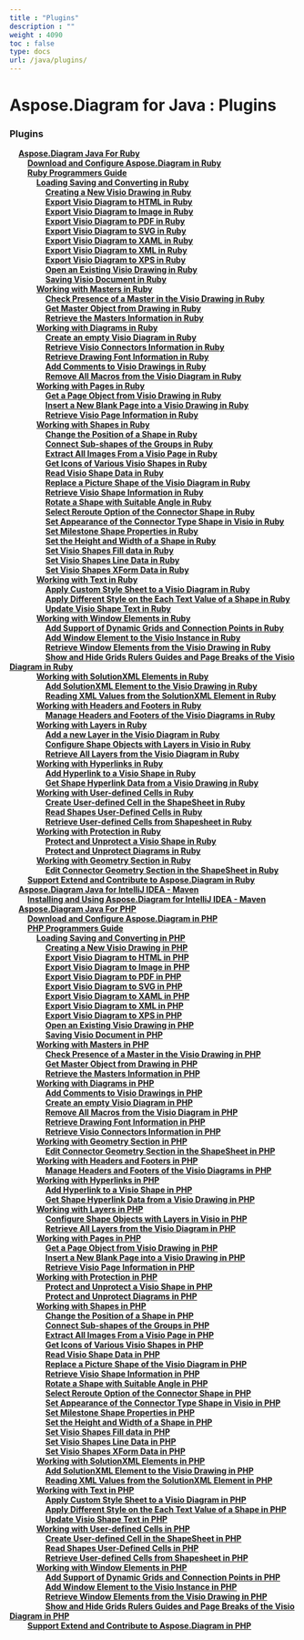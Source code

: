```yaml
---
title : "Plugins" 
description : "" 
weight : 4090 
toc : false
type: docs
url: /java/plugins/
---
```


# Aspose.Diagram for Java : Plugins


### Plugins

&nbsp;&nbsp;&nbsp;&nbsp;[**Aspose.Diagram Java For Ruby**](https://docs2.aspose.com/diagram/java/plugins/ruby/)    
&nbsp;&nbsp;&nbsp;&nbsp;&nbsp;&nbsp;&nbsp;&nbsp;[**Download and Configure Aspose.Diagram in Ruby**](https://docs2.aspose.com/diagram/java/plugins/ruby/download+and+configure+aspose.diagram+in+ruby)    
&nbsp;&nbsp;&nbsp;&nbsp;&nbsp;&nbsp;&nbsp;&nbsp;[**Ruby Programmers Guide**](https://docs2.aspose.com/diagram/java/plugins/ruby/guide/)    
&nbsp;&nbsp;&nbsp;&nbsp;&nbsp;&nbsp;&nbsp;&nbsp;&nbsp;&nbsp;&nbsp;&nbsp;[**Loading Saving and Converting in Ruby**](https://docs2.aspose.com/diagram/java/plugins/ruby/guide/ld-sv-cvtinruby/)    
&nbsp;&nbsp;&nbsp;&nbsp;&nbsp;&nbsp;&nbsp;&nbsp;&nbsp;&nbsp;&nbsp;&nbsp;&nbsp;&nbsp;&nbsp;&nbsp;[**Creating a New Visio Drawing in Ruby**](https://docs2.aspose.com/diagram/java/plugins/ruby/guide/ld-sv-cvtinruby/creating+a+new+visio+drawing+in+ruby)    
&nbsp;&nbsp;&nbsp;&nbsp;&nbsp;&nbsp;&nbsp;&nbsp;&nbsp;&nbsp;&nbsp;&nbsp;&nbsp;&nbsp;&nbsp;&nbsp;[**Export Visio Diagram to HTML in Ruby**](https://docs2.aspose.com/diagram/java/plugins/ruby/guide/ld-sv-cvtinruby/export+visio+diagram+to+html+in+ruby)    
&nbsp;&nbsp;&nbsp;&nbsp;&nbsp;&nbsp;&nbsp;&nbsp;&nbsp;&nbsp;&nbsp;&nbsp;&nbsp;&nbsp;&nbsp;&nbsp;[**Export Visio Diagram to Image in Ruby**](https://docs2.aspose.com/diagram/java/plugins/ruby/guide/ld-sv-cvtinruby/export+visio+diagram+to+image+in+ruby)    
&nbsp;&nbsp;&nbsp;&nbsp;&nbsp;&nbsp;&nbsp;&nbsp;&nbsp;&nbsp;&nbsp;&nbsp;&nbsp;&nbsp;&nbsp;&nbsp;[**Export Visio Diagram to PDF in Ruby**](https://docs2.aspose.com/diagram/java/plugins/ruby/guide/ld-sv-cvtinruby/export+visio+diagram+to+pdf+in+ruby)    
&nbsp;&nbsp;&nbsp;&nbsp;&nbsp;&nbsp;&nbsp;&nbsp;&nbsp;&nbsp;&nbsp;&nbsp;&nbsp;&nbsp;&nbsp;&nbsp;[**Export Visio Diagram to SVG in Ruby**](https://docs2.aspose.com/diagram/java/plugins/ruby/guide/ld-sv-cvtinruby/export+visio+diagram+to+svg+in+ruby)    
&nbsp;&nbsp;&nbsp;&nbsp;&nbsp;&nbsp;&nbsp;&nbsp;&nbsp;&nbsp;&nbsp;&nbsp;&nbsp;&nbsp;&nbsp;&nbsp;[**Export Visio Diagram to XAML in Ruby**](https://docs2.aspose.com/diagram/java/plugins/ruby/guide/ld-sv-cvtinruby/export+visio+diagram+to+xaml+in+ruby)    
&nbsp;&nbsp;&nbsp;&nbsp;&nbsp;&nbsp;&nbsp;&nbsp;&nbsp;&nbsp;&nbsp;&nbsp;&nbsp;&nbsp;&nbsp;&nbsp;[**Export Visio Diagram to XML in Ruby**](https://docs2.aspose.com/diagram/java/plugins/ruby/guide/ld-sv-cvtinruby/export+visio+diagram+to+xml+in+ruby)    
&nbsp;&nbsp;&nbsp;&nbsp;&nbsp;&nbsp;&nbsp;&nbsp;&nbsp;&nbsp;&nbsp;&nbsp;&nbsp;&nbsp;&nbsp;&nbsp;[**Export Visio Diagram to XPS in Ruby**](https://docs2.aspose.com/diagram/java/plugins/ruby/guide/ld-sv-cvtinruby/export+visio+diagram+to+xps+in+ruby)    
&nbsp;&nbsp;&nbsp;&nbsp;&nbsp;&nbsp;&nbsp;&nbsp;&nbsp;&nbsp;&nbsp;&nbsp;&nbsp;&nbsp;&nbsp;&nbsp;[**Open an Existing Visio Drawing in Ruby**](https://docs2.aspose.com/diagram/java/plugins/ruby/guide/ld-sv-cvtinruby/open+an+existing+visio+drawing+in+ruby)    
&nbsp;&nbsp;&nbsp;&nbsp;&nbsp;&nbsp;&nbsp;&nbsp;&nbsp;&nbsp;&nbsp;&nbsp;&nbsp;&nbsp;&nbsp;&nbsp;[**Saving Visio Document in Ruby**](https://docs2.aspose.com/diagram/java/plugins/ruby/guide/ld-sv-cvtinruby/saving+visio+document+in+ruby)    
&nbsp;&nbsp;&nbsp;&nbsp;&nbsp;&nbsp;&nbsp;&nbsp;&nbsp;&nbsp;&nbsp;&nbsp;[**Working with Masters in Ruby**](https://docs2.aspose.com/diagram/java/plugins/ruby/guide/masters/)    
&nbsp;&nbsp;&nbsp;&nbsp;&nbsp;&nbsp;&nbsp;&nbsp;&nbsp;&nbsp;&nbsp;&nbsp;&nbsp;&nbsp;&nbsp;&nbsp;[**Check Presence of a Master in the Visio Drawing in Ruby**](https://docs2.aspose.com/diagram/java/plugins/ruby/guide/masters/check+presence+of+a+master+in+the+visio+drawing+in+ruby)    
&nbsp;&nbsp;&nbsp;&nbsp;&nbsp;&nbsp;&nbsp;&nbsp;&nbsp;&nbsp;&nbsp;&nbsp;&nbsp;&nbsp;&nbsp;&nbsp;[**Get Master Object from Drawing in Ruby**](https://docs2.aspose.com/diagram/java/plugins/ruby/guide/masters/get+master+object+from+drawing+in+ruby)    
&nbsp;&nbsp;&nbsp;&nbsp;&nbsp;&nbsp;&nbsp;&nbsp;&nbsp;&nbsp;&nbsp;&nbsp;&nbsp;&nbsp;&nbsp;&nbsp;[**Retrieve the Masters Information in Ruby**](https://docs2.aspose.com/diagram/java/plugins/ruby/guide/masters/retrieve+the+masters+information+in+ruby)    
&nbsp;&nbsp;&nbsp;&nbsp;&nbsp;&nbsp;&nbsp;&nbsp;&nbsp;&nbsp;&nbsp;&nbsp;[**Working with Diagrams in Ruby**](https://docs2.aspose.com/diagram/java/plugins/ruby/guide/diagrams/)    
&nbsp;&nbsp;&nbsp;&nbsp;&nbsp;&nbsp;&nbsp;&nbsp;&nbsp;&nbsp;&nbsp;&nbsp;&nbsp;&nbsp;&nbsp;&nbsp;[**Create an empty Visio Diagram in Ruby**](https://docs2.aspose.com/diagram/java/plugins/ruby/guide/diagrams/create+an+empty+visio+diagram+in+ruby)    
&nbsp;&nbsp;&nbsp;&nbsp;&nbsp;&nbsp;&nbsp;&nbsp;&nbsp;&nbsp;&nbsp;&nbsp;&nbsp;&nbsp;&nbsp;&nbsp;[**Retrieve Visio Connectors Information in Ruby**](https://docs2.aspose.com/diagram/java/plugins/ruby/guide/diagrams/retrieve+visio+connectors+information+in+ruby)    
&nbsp;&nbsp;&nbsp;&nbsp;&nbsp;&nbsp;&nbsp;&nbsp;&nbsp;&nbsp;&nbsp;&nbsp;&nbsp;&nbsp;&nbsp;&nbsp;[**Retrieve Drawing Font Information in Ruby**](https://docs2.aspose.com/diagram/java/plugins/ruby/guide/diagrams/retrieve+drawing+font+information+in+ruby)    
&nbsp;&nbsp;&nbsp;&nbsp;&nbsp;&nbsp;&nbsp;&nbsp;&nbsp;&nbsp;&nbsp;&nbsp;&nbsp;&nbsp;&nbsp;&nbsp;[**Add Comments to Visio Drawings in Ruby**](https://docs2.aspose.com/diagram/java/plugins/ruby/guide/diagrams/add+comments+to+visio+drawings+in+ruby)    
&nbsp;&nbsp;&nbsp;&nbsp;&nbsp;&nbsp;&nbsp;&nbsp;&nbsp;&nbsp;&nbsp;&nbsp;&nbsp;&nbsp;&nbsp;&nbsp;[**Remove All Macros from the Visio Diagram in Ruby**](https://docs2.aspose.com/diagram/java/plugins/ruby/guide/diagrams/remove+all+macros+from+the+visio+diagram+in+ruby)    
&nbsp;&nbsp;&nbsp;&nbsp;&nbsp;&nbsp;&nbsp;&nbsp;&nbsp;&nbsp;&nbsp;&nbsp;[**Working with Pages in Ruby**](https://docs2.aspose.com/diagram/java/plugins/ruby/guide/pages/)    
&nbsp;&nbsp;&nbsp;&nbsp;&nbsp;&nbsp;&nbsp;&nbsp;&nbsp;&nbsp;&nbsp;&nbsp;&nbsp;&nbsp;&nbsp;&nbsp;[**Get a Page Object from Visio Drawing in Ruby**](https://docs2.aspose.com/diagram/java/plugins/ruby/guide/pages/get+a+page+object+from+visio+drawing+in+ruby)    
&nbsp;&nbsp;&nbsp;&nbsp;&nbsp;&nbsp;&nbsp;&nbsp;&nbsp;&nbsp;&nbsp;&nbsp;&nbsp;&nbsp;&nbsp;&nbsp;[**Insert a New Blank Page into a Visio Drawing in Ruby**](https://docs2.aspose.com/diagram/java/plugins/ruby/guide/pages/insert+a+new+blank+page+into+a+visio+drawing+in+ruby)    
&nbsp;&nbsp;&nbsp;&nbsp;&nbsp;&nbsp;&nbsp;&nbsp;&nbsp;&nbsp;&nbsp;&nbsp;&nbsp;&nbsp;&nbsp;&nbsp;[**Retrieve Visio Page Information in Ruby**](https://docs2.aspose.com/diagram/java/plugins/ruby/guide/pages/retrieve+visio+page+information+in+ruby)    
&nbsp;&nbsp;&nbsp;&nbsp;&nbsp;&nbsp;&nbsp;&nbsp;&nbsp;&nbsp;&nbsp;&nbsp;[**Working with Shapes in Ruby**](https://docs2.aspose.com/diagram/java/plugins/ruby/guide/shapes/)    
&nbsp;&nbsp;&nbsp;&nbsp;&nbsp;&nbsp;&nbsp;&nbsp;&nbsp;&nbsp;&nbsp;&nbsp;&nbsp;&nbsp;&nbsp;&nbsp;[**Change the Position of a Shape in Ruby**](https://docs2.aspose.com/diagram/java/plugins/ruby/guide/shapes/change+the+position+of+a+shape+in+ruby)    
&nbsp;&nbsp;&nbsp;&nbsp;&nbsp;&nbsp;&nbsp;&nbsp;&nbsp;&nbsp;&nbsp;&nbsp;&nbsp;&nbsp;&nbsp;&nbsp;[**Connect Sub-shapes of the Groups in Ruby**](https://docs2.aspose.com/diagram/java/plugins/ruby/guide/shapes/connect+sub-shapes+of+the+groups+in+ruby)    
&nbsp;&nbsp;&nbsp;&nbsp;&nbsp;&nbsp;&nbsp;&nbsp;&nbsp;&nbsp;&nbsp;&nbsp;&nbsp;&nbsp;&nbsp;&nbsp;[**Extract All Images From a Visio Page in Ruby**](https://docs2.aspose.com/diagram/java/plugins/ruby/guide/shapes/extract+all+images+from+a+visio+page+in+ruby)    
&nbsp;&nbsp;&nbsp;&nbsp;&nbsp;&nbsp;&nbsp;&nbsp;&nbsp;&nbsp;&nbsp;&nbsp;&nbsp;&nbsp;&nbsp;&nbsp;[**Get Icons of Various Visio Shapes in Ruby**](https://docs2.aspose.com/diagram/java/plugins/ruby/guide/shapes/get+icons+of+various+visio+shapes+in+ruby)    
&nbsp;&nbsp;&nbsp;&nbsp;&nbsp;&nbsp;&nbsp;&nbsp;&nbsp;&nbsp;&nbsp;&nbsp;&nbsp;&nbsp;&nbsp;&nbsp;[**Read Visio Shape Data in Ruby**](https://docs2.aspose.com/diagram/java/plugins/ruby/guide/shapes/read+visio+shape+data+in+ruby)    
&nbsp;&nbsp;&nbsp;&nbsp;&nbsp;&nbsp;&nbsp;&nbsp;&nbsp;&nbsp;&nbsp;&nbsp;&nbsp;&nbsp;&nbsp;&nbsp;[**Replace a Picture Shape of the Visio Diagram in Ruby**](https://docs2.aspose.com/diagram/java/plugins/ruby/guide/shapes/replace+a+picture+shape+of+the+visio+diagram+in+ruby)    
&nbsp;&nbsp;&nbsp;&nbsp;&nbsp;&nbsp;&nbsp;&nbsp;&nbsp;&nbsp;&nbsp;&nbsp;&nbsp;&nbsp;&nbsp;&nbsp;[**Retrieve Visio Shape Information in Ruby**](https://docs2.aspose.com/diagram/java/plugins/ruby/guide/shapes/retrieve+visio+shape+information+in+ruby)    
&nbsp;&nbsp;&nbsp;&nbsp;&nbsp;&nbsp;&nbsp;&nbsp;&nbsp;&nbsp;&nbsp;&nbsp;&nbsp;&nbsp;&nbsp;&nbsp;[**Rotate a Shape with Suitable Angle in Ruby**](https://docs2.aspose.com/diagram/java/plugins/ruby/guide/shapes/rotate+a+shape+with+suitable+angle+in+ruby)    
&nbsp;&nbsp;&nbsp;&nbsp;&nbsp;&nbsp;&nbsp;&nbsp;&nbsp;&nbsp;&nbsp;&nbsp;&nbsp;&nbsp;&nbsp;&nbsp;[**Select Reroute Option of the Connector Shape in Ruby**](https://docs2.aspose.com/diagram/java/plugins/ruby/guide/shapes/select+reroute+option+of+the+connector+shape+in+ruby)    
&nbsp;&nbsp;&nbsp;&nbsp;&nbsp;&nbsp;&nbsp;&nbsp;&nbsp;&nbsp;&nbsp;&nbsp;&nbsp;&nbsp;&nbsp;&nbsp;[**Set Appearance of the Connector Type Shape in Visio in Ruby**](https://docs2.aspose.com/diagram/java/plugins/ruby/guide/shapes/set+appearance+of+the+connector+type+shape+in+visio+in+ruby)    
&nbsp;&nbsp;&nbsp;&nbsp;&nbsp;&nbsp;&nbsp;&nbsp;&nbsp;&nbsp;&nbsp;&nbsp;&nbsp;&nbsp;&nbsp;&nbsp;[**Set Milestone Shape Properties in Ruby**](https://docs2.aspose.com/diagram/java/plugins/ruby/guide/shapes/set+milestone+shape+properties+in+ruby)    
&nbsp;&nbsp;&nbsp;&nbsp;&nbsp;&nbsp;&nbsp;&nbsp;&nbsp;&nbsp;&nbsp;&nbsp;&nbsp;&nbsp;&nbsp;&nbsp;[**Set the Height and Width of a Shape in Ruby**](https://docs2.aspose.com/diagram/java/plugins/ruby/guide/shapes/set+the+height+and+width+of+a+shape+in+ruby)    
&nbsp;&nbsp;&nbsp;&nbsp;&nbsp;&nbsp;&nbsp;&nbsp;&nbsp;&nbsp;&nbsp;&nbsp;&nbsp;&nbsp;&nbsp;&nbsp;[**Set Visio Shapes Fill data in Ruby**](https://docs2.aspose.com/diagram/java/plugins/ruby/guide/shapes/set+visio+shapes+fill+data+in+ruby)    
&nbsp;&nbsp;&nbsp;&nbsp;&nbsp;&nbsp;&nbsp;&nbsp;&nbsp;&nbsp;&nbsp;&nbsp;&nbsp;&nbsp;&nbsp;&nbsp;[**Set Visio Shapes Line Data in Ruby**](https://docs2.aspose.com/diagram/java/plugins/ruby/guide/shapes/set+visio+shapes+line+data+in+ruby)    
&nbsp;&nbsp;&nbsp;&nbsp;&nbsp;&nbsp;&nbsp;&nbsp;&nbsp;&nbsp;&nbsp;&nbsp;&nbsp;&nbsp;&nbsp;&nbsp;[**Set Visio Shapes XForm Data in Ruby**](https://docs2.aspose.com/diagram/java/plugins/ruby/guide/shapes/set+visio+shapes+xform+data+in+ruby)    
&nbsp;&nbsp;&nbsp;&nbsp;&nbsp;&nbsp;&nbsp;&nbsp;&nbsp;&nbsp;&nbsp;&nbsp;[**Working with Text in Ruby**](https://docs2.aspose.com/diagram/java/plugins/ruby/guide/text/)    
&nbsp;&nbsp;&nbsp;&nbsp;&nbsp;&nbsp;&nbsp;&nbsp;&nbsp;&nbsp;&nbsp;&nbsp;&nbsp;&nbsp;&nbsp;&nbsp;[**Apply Custom Style Sheet to a Visio Diagram in Ruby**](https://docs2.aspose.com/diagram/java/plugins/ruby/guide/text/apply+custom+style+sheet+to+a+visio+diagram+in+ruby)    
&nbsp;&nbsp;&nbsp;&nbsp;&nbsp;&nbsp;&nbsp;&nbsp;&nbsp;&nbsp;&nbsp;&nbsp;&nbsp;&nbsp;&nbsp;&nbsp;[**Apply Different Style on the Each Text Value of a Shape in Ruby**](https://docs2.aspose.com/diagram/java/plugins/ruby/guide/text/apply+different+style+on+the+each+text+value+of+a+shape+in+ruby)    
&nbsp;&nbsp;&nbsp;&nbsp;&nbsp;&nbsp;&nbsp;&nbsp;&nbsp;&nbsp;&nbsp;&nbsp;&nbsp;&nbsp;&nbsp;&nbsp;[**Update Visio Shape Text in Ruby**](https://docs2.aspose.com/diagram/java/plugins/ruby/guide/text/update+visio+shape+text+in+ruby)    
&nbsp;&nbsp;&nbsp;&nbsp;&nbsp;&nbsp;&nbsp;&nbsp;&nbsp;&nbsp;&nbsp;&nbsp;[**Working with Window Elements in Ruby**](https://docs2.aspose.com/diagram/java/plugins/ruby/guide/windowelements/)    
&nbsp;&nbsp;&nbsp;&nbsp;&nbsp;&nbsp;&nbsp;&nbsp;&nbsp;&nbsp;&nbsp;&nbsp;&nbsp;&nbsp;&nbsp;&nbsp;[**Add Support of Dynamic Grids and Connection Points in Ruby**](https://docs2.aspose.com/diagram/java/plugins/ruby/guide/windowelements/add+support+of+dynamic+grids+and+connection+points+in+ruby)    
&nbsp;&nbsp;&nbsp;&nbsp;&nbsp;&nbsp;&nbsp;&nbsp;&nbsp;&nbsp;&nbsp;&nbsp;&nbsp;&nbsp;&nbsp;&nbsp;[**Add Window Element to the Visio Instance in Ruby**](https://docs2.aspose.com/diagram/java/plugins/ruby/guide/windowelements/add+window+element+to+the+visio+instance+in+ruby)    
&nbsp;&nbsp;&nbsp;&nbsp;&nbsp;&nbsp;&nbsp;&nbsp;&nbsp;&nbsp;&nbsp;&nbsp;&nbsp;&nbsp;&nbsp;&nbsp;[**Retrieve Window Elements from the Visio Drawing in Ruby**](https://docs2.aspose.com/diagram/java/plugins/ruby/guide/windowelements/retrieve+window+elements+from+the+visio+drawing+in+ruby)    
&nbsp;&nbsp;&nbsp;&nbsp;&nbsp;&nbsp;&nbsp;&nbsp;&nbsp;&nbsp;&nbsp;&nbsp;&nbsp;&nbsp;&nbsp;&nbsp;[**Show and Hide Grids Rulers Guides and Page Breaks of the Visio Diagram in Ruby**](https://docs2.aspose.com/diagram/java/plugins/ruby/guide/windowelements/show+and+hide+grids+rulers+guides+and+page+breaks+of+the+visio+diagram+in+ruby)    
&nbsp;&nbsp;&nbsp;&nbsp;&nbsp;&nbsp;&nbsp;&nbsp;&nbsp;&nbsp;&nbsp;&nbsp;[**Working with SolutionXML Elements in Ruby**](https://docs2.aspose.com/diagram/java/plugins/ruby/guide/solutionxmlelements/)    
&nbsp;&nbsp;&nbsp;&nbsp;&nbsp;&nbsp;&nbsp;&nbsp;&nbsp;&nbsp;&nbsp;&nbsp;&nbsp;&nbsp;&nbsp;&nbsp;[**Add SolutionXML Element to the Visio Drawing in Ruby**](https://docs2.aspose.com/diagram/java/plugins/ruby/guide/solutionxmlelements/add+solutionxml+element+to+the+visio+drawing+in+ruby)    
&nbsp;&nbsp;&nbsp;&nbsp;&nbsp;&nbsp;&nbsp;&nbsp;&nbsp;&nbsp;&nbsp;&nbsp;&nbsp;&nbsp;&nbsp;&nbsp;[**Reading XML Values from the SolutionXML Element in Ruby**](https://docs2.aspose.com/diagram/java/plugins/ruby/guide/solutionxmlelements/reading+xml+values+from+the+solutionxml+element+in+ruby)    
&nbsp;&nbsp;&nbsp;&nbsp;&nbsp;&nbsp;&nbsp;&nbsp;&nbsp;&nbsp;&nbsp;&nbsp;[**Working with Headers and Footers in Ruby**](https://docs2.aspose.com/diagram/java/plugins/ruby/guide/headersandfooters/)    
&nbsp;&nbsp;&nbsp;&nbsp;&nbsp;&nbsp;&nbsp;&nbsp;&nbsp;&nbsp;&nbsp;&nbsp;&nbsp;&nbsp;&nbsp;&nbsp;[**Manage Headers and Footers of the Visio Diagrams in Ruby**](https://docs2.aspose.com/diagram/java/plugins/ruby/guide/headersandfooters/manage+headers+and+footers+of+the+visio+diagrams+in+ruby)    
&nbsp;&nbsp;&nbsp;&nbsp;&nbsp;&nbsp;&nbsp;&nbsp;&nbsp;&nbsp;&nbsp;&nbsp;[**Working with Layers in Ruby**](https://docs2.aspose.com/diagram/java/plugins/ruby/guide/layers/)    
&nbsp;&nbsp;&nbsp;&nbsp;&nbsp;&nbsp;&nbsp;&nbsp;&nbsp;&nbsp;&nbsp;&nbsp;&nbsp;&nbsp;&nbsp;&nbsp;[**Add a new Layer in the Visio Diagram in Ruby**](https://docs2.aspose.com/diagram/java/plugins/ruby/guide/layers/add+a+new+layer+in+the+visio+diagram+in+ruby)    
&nbsp;&nbsp;&nbsp;&nbsp;&nbsp;&nbsp;&nbsp;&nbsp;&nbsp;&nbsp;&nbsp;&nbsp;&nbsp;&nbsp;&nbsp;&nbsp;[**Configure Shape Objects with Layers in Visio in Ruby**](https://docs2.aspose.com/diagram/java/plugins/ruby/guide/layers/configure+shape+objects+with+layers+in+visio+in+ruby)    
&nbsp;&nbsp;&nbsp;&nbsp;&nbsp;&nbsp;&nbsp;&nbsp;&nbsp;&nbsp;&nbsp;&nbsp;&nbsp;&nbsp;&nbsp;&nbsp;[**Retrieve All Layers from the Visio Diagram in Ruby**](https://docs2.aspose.com/diagram/java/plugins/ruby/guide/layers/retrieve+all+layers+from+the+visio+diagram+in+ruby)    
&nbsp;&nbsp;&nbsp;&nbsp;&nbsp;&nbsp;&nbsp;&nbsp;&nbsp;&nbsp;&nbsp;&nbsp;[**Working with Hyperlinks in Ruby**](https://docs2.aspose.com/diagram/java/plugins/ruby/guide/hyperlinks/)    
&nbsp;&nbsp;&nbsp;&nbsp;&nbsp;&nbsp;&nbsp;&nbsp;&nbsp;&nbsp;&nbsp;&nbsp;&nbsp;&nbsp;&nbsp;&nbsp;[**Add Hyperlink to a Visio Shape in Ruby**](https://docs2.aspose.com/diagram/java/plugins/ruby/guide/hyperlinks/add+hyperlink+to+a+visio+shape+in+ruby)    
&nbsp;&nbsp;&nbsp;&nbsp;&nbsp;&nbsp;&nbsp;&nbsp;&nbsp;&nbsp;&nbsp;&nbsp;&nbsp;&nbsp;&nbsp;&nbsp;[**Get Shape Hyperlink Data from a Visio Drawing in Ruby**](https://docs2.aspose.com/diagram/java/plugins/ruby/guide/hyperlinks/get+shape+hyperlink+data+from+a+visio+drawing+in+ruby)    
&nbsp;&nbsp;&nbsp;&nbsp;&nbsp;&nbsp;&nbsp;&nbsp;&nbsp;&nbsp;&nbsp;&nbsp;[**Working with User-defined Cells in Ruby**](https://docs2.aspose.com/diagram/java/plugins/ruby/guide/user-definedcells/)    
&nbsp;&nbsp;&nbsp;&nbsp;&nbsp;&nbsp;&nbsp;&nbsp;&nbsp;&nbsp;&nbsp;&nbsp;&nbsp;&nbsp;&nbsp;&nbsp;[**Create User-defined Cell in the ShapeSheet in Ruby**](https://docs2.aspose.com/diagram/java/plugins/ruby/guide/user-definedcells/create+user-defined+cell+in+the+shapesheet+in+ruby)    
&nbsp;&nbsp;&nbsp;&nbsp;&nbsp;&nbsp;&nbsp;&nbsp;&nbsp;&nbsp;&nbsp;&nbsp;&nbsp;&nbsp;&nbsp;&nbsp;[**Read Shapes User-Defined Cells in Ruby**](https://docs2.aspose.com/diagram/java/plugins/ruby/guide/user-definedcells/read+shapes+user-defined+cells+in+ruby)    
&nbsp;&nbsp;&nbsp;&nbsp;&nbsp;&nbsp;&nbsp;&nbsp;&nbsp;&nbsp;&nbsp;&nbsp;&nbsp;&nbsp;&nbsp;&nbsp;[**Retrieve User-defined Cells from Shapesheet in Ruby**](https://docs2.aspose.com/diagram/java/plugins/ruby/guide/user-definedcells/retrieve+user-defined+cells+from+shapesheet+in+ruby)    
&nbsp;&nbsp;&nbsp;&nbsp;&nbsp;&nbsp;&nbsp;&nbsp;&nbsp;&nbsp;&nbsp;&nbsp;[**Working with Protection in Ruby**](https://docs2.aspose.com/diagram/java/plugins/ruby/guide/protection/)    
&nbsp;&nbsp;&nbsp;&nbsp;&nbsp;&nbsp;&nbsp;&nbsp;&nbsp;&nbsp;&nbsp;&nbsp;&nbsp;&nbsp;&nbsp;&nbsp;[**Protect and Unprotect a Visio Shape in Ruby**](https://docs2.aspose.com/diagram/java/plugins/ruby/guide/protection/protect+and+unprotect+a+visio+shape+in+ruby)    
&nbsp;&nbsp;&nbsp;&nbsp;&nbsp;&nbsp;&nbsp;&nbsp;&nbsp;&nbsp;&nbsp;&nbsp;&nbsp;&nbsp;&nbsp;&nbsp;[**Protect and Unprotect Diagrams in Ruby**](https://docs2.aspose.com/diagram/java/plugins/ruby/guide/protection/protect+and+unprotect+diagrams+in+ruby)    
&nbsp;&nbsp;&nbsp;&nbsp;&nbsp;&nbsp;&nbsp;&nbsp;&nbsp;&nbsp;&nbsp;&nbsp;[**Working with Geometry Section in Ruby**](https://docs2.aspose.com/diagram/java/plugins/ruby/guide/geometrysection/)    
&nbsp;&nbsp;&nbsp;&nbsp;&nbsp;&nbsp;&nbsp;&nbsp;&nbsp;&nbsp;&nbsp;&nbsp;&nbsp;&nbsp;&nbsp;&nbsp;[**Edit Connector Geometry Section in the ShapeSheet in Ruby**](https://docs2.aspose.com/diagram/java/plugins/ruby/guide/geometrysection/edit+connector+geometry+section+in+the+shapesheet+in+ruby)    
&nbsp;&nbsp;&nbsp;&nbsp;&nbsp;&nbsp;&nbsp;&nbsp;[**Support Extend and Contribute to Aspose.Diagram in Ruby**](https://docs2.aspose.com/diagram/java/plugins/ruby/support+extend+and+contribute+to+aspose.diagram+in+ruby)    
&nbsp;&nbsp;&nbsp;&nbsp;[**Aspose.Diagram Java for IntelliJ IDEA - Maven**](https://docs2.aspose.com/diagram/java/plugins/intellijidea-maven/)    
&nbsp;&nbsp;&nbsp;&nbsp;&nbsp;&nbsp;&nbsp;&nbsp;[**Installing and Using Aspose.Diagram for IntelliJ IDEA - Maven**](https://docs2.aspose.com/diagram/java/plugins/intellijidea-maven/installing+and+using+aspose.diagram+for+intellij+idea+-+maven)    
&nbsp;&nbsp;&nbsp;&nbsp;[**Aspose.Diagram Java For PHP**](https://docs2.aspose.com/diagram/java/plugins/php/)    
&nbsp;&nbsp;&nbsp;&nbsp;&nbsp;&nbsp;&nbsp;&nbsp;[**Download and Configure Aspose.Diagram in PHP**](https://docs2.aspose.com/diagram/java/plugins/php/download+and+configure+aspose.diagram+in+php)    
&nbsp;&nbsp;&nbsp;&nbsp;&nbsp;&nbsp;&nbsp;&nbsp;[**PHP Programmers Guide**](https://docs2.aspose.com/diagram/java/plugins/php/guide/)    
&nbsp;&nbsp;&nbsp;&nbsp;&nbsp;&nbsp;&nbsp;&nbsp;&nbsp;&nbsp;&nbsp;&nbsp;[**Loading Saving and Converting in PHP**](https://docs2.aspose.com/diagram/java/plugins/php/guide/ld-sv-cvtinphp/)    
&nbsp;&nbsp;&nbsp;&nbsp;&nbsp;&nbsp;&nbsp;&nbsp;&nbsp;&nbsp;&nbsp;&nbsp;&nbsp;&nbsp;&nbsp;&nbsp;[**Creating a New Visio Drawing in PHP**](https://docs2.aspose.com/diagram/java/plugins/php/guide/ld-sv-cvtinphp/creating+a+new+visio+drawing+in+php)    
&nbsp;&nbsp;&nbsp;&nbsp;&nbsp;&nbsp;&nbsp;&nbsp;&nbsp;&nbsp;&nbsp;&nbsp;&nbsp;&nbsp;&nbsp;&nbsp;[**Export Visio Diagram to HTML in PHP**](https://docs2.aspose.com/diagram/java/plugins/php/guide/ld-sv-cvtinphp/export+visio+diagram+to+html+in+php)    
&nbsp;&nbsp;&nbsp;&nbsp;&nbsp;&nbsp;&nbsp;&nbsp;&nbsp;&nbsp;&nbsp;&nbsp;&nbsp;&nbsp;&nbsp;&nbsp;[**Export Visio Diagram to Image in PHP**](https://docs2.aspose.com/diagram/java/plugins/php/guide/ld-sv-cvtinphp/export+visio+diagram+to+image+in+php)    
&nbsp;&nbsp;&nbsp;&nbsp;&nbsp;&nbsp;&nbsp;&nbsp;&nbsp;&nbsp;&nbsp;&nbsp;&nbsp;&nbsp;&nbsp;&nbsp;[**Export Visio Diagram to PDF in PHP**](https://docs2.aspose.com/diagram/java/plugins/php/guide/ld-sv-cvtinphp/export+visio+diagram+to+pdf+in+php)    
&nbsp;&nbsp;&nbsp;&nbsp;&nbsp;&nbsp;&nbsp;&nbsp;&nbsp;&nbsp;&nbsp;&nbsp;&nbsp;&nbsp;&nbsp;&nbsp;[**Export Visio Diagram to SVG in PHP**](https://docs2.aspose.com/diagram/java/plugins/php/guide/ld-sv-cvtinphp/export+visio+diagram+to+svg+in+php)    
&nbsp;&nbsp;&nbsp;&nbsp;&nbsp;&nbsp;&nbsp;&nbsp;&nbsp;&nbsp;&nbsp;&nbsp;&nbsp;&nbsp;&nbsp;&nbsp;[**Export Visio Diagram to XAML in PHP**](https://docs2.aspose.com/diagram/java/plugins/php/guide/ld-sv-cvtinphp/export+visio+diagram+to+xaml+in+php)    
&nbsp;&nbsp;&nbsp;&nbsp;&nbsp;&nbsp;&nbsp;&nbsp;&nbsp;&nbsp;&nbsp;&nbsp;&nbsp;&nbsp;&nbsp;&nbsp;[**Export Visio Diagram to XML in PHP**](https://docs2.aspose.com/diagram/java/plugins/php/guide/ld-sv-cvtinphp/export+visio+diagram+to+xml+in+php)    
&nbsp;&nbsp;&nbsp;&nbsp;&nbsp;&nbsp;&nbsp;&nbsp;&nbsp;&nbsp;&nbsp;&nbsp;&nbsp;&nbsp;&nbsp;&nbsp;[**Export Visio Diagram to XPS in PHP**](https://docs2.aspose.com/diagram/java/plugins/php/guide/ld-sv-cvtinphp/export+visio+diagram+to+xps+in+php)    
&nbsp;&nbsp;&nbsp;&nbsp;&nbsp;&nbsp;&nbsp;&nbsp;&nbsp;&nbsp;&nbsp;&nbsp;&nbsp;&nbsp;&nbsp;&nbsp;[**Open an Existing Visio Drawing in PHP**](https://docs2.aspose.com/diagram/java/plugins/php/guide/ld-sv-cvtinphp/open+an+existing+visio+drawing+in+php)    
&nbsp;&nbsp;&nbsp;&nbsp;&nbsp;&nbsp;&nbsp;&nbsp;&nbsp;&nbsp;&nbsp;&nbsp;&nbsp;&nbsp;&nbsp;&nbsp;[**Saving Visio Document in PHP**](https://docs2.aspose.com/diagram/java/plugins/php/guide/ld-sv-cvtinphp/saving+visio+document+in+php)    
&nbsp;&nbsp;&nbsp;&nbsp;&nbsp;&nbsp;&nbsp;&nbsp;&nbsp;&nbsp;&nbsp;&nbsp;[**Working with Masters in PHP**](https://docs2.aspose.com/diagram/java/plugins/php/guide/masters/)    
&nbsp;&nbsp;&nbsp;&nbsp;&nbsp;&nbsp;&nbsp;&nbsp;&nbsp;&nbsp;&nbsp;&nbsp;&nbsp;&nbsp;&nbsp;&nbsp;[**Check Presence of a Master in the Visio Drawing in PHP**](https://docs2.aspose.com/diagram/java/plugins/php/guide/masters/check+presence+of+a+master+in+the+visio+drawing+in+php)    
&nbsp;&nbsp;&nbsp;&nbsp;&nbsp;&nbsp;&nbsp;&nbsp;&nbsp;&nbsp;&nbsp;&nbsp;&nbsp;&nbsp;&nbsp;&nbsp;[**Get Master Object from Drawing in PHP**](https://docs2.aspose.com/diagram/java/plugins/php/guide/masters/get+master+object+from+drawing+in+php)    
&nbsp;&nbsp;&nbsp;&nbsp;&nbsp;&nbsp;&nbsp;&nbsp;&nbsp;&nbsp;&nbsp;&nbsp;&nbsp;&nbsp;&nbsp;&nbsp;[**Retrieve the Masters Information in PHP**](https://docs2.aspose.com/diagram/java/plugins/php/guide/masters/retrieve+the+masters+information+in+php)    
&nbsp;&nbsp;&nbsp;&nbsp;&nbsp;&nbsp;&nbsp;&nbsp;&nbsp;&nbsp;&nbsp;&nbsp;[**Working with Diagrams in PHP**](https://docs2.aspose.com/diagram/java/plugins/php/guide/diagrams/)    
&nbsp;&nbsp;&nbsp;&nbsp;&nbsp;&nbsp;&nbsp;&nbsp;&nbsp;&nbsp;&nbsp;&nbsp;&nbsp;&nbsp;&nbsp;&nbsp;[**Add Comments to Visio Drawings in PHP**](https://docs2.aspose.com/diagram/java/plugins/php/guide/diagrams/add+comments+to+visio+drawings+in+php)    
&nbsp;&nbsp;&nbsp;&nbsp;&nbsp;&nbsp;&nbsp;&nbsp;&nbsp;&nbsp;&nbsp;&nbsp;&nbsp;&nbsp;&nbsp;&nbsp;[**Create an empty Visio Diagram in PHP**](https://docs2.aspose.com/diagram/java/plugins/php/guide/diagrams/create+an+empty+visio+diagram+in+php)    
&nbsp;&nbsp;&nbsp;&nbsp;&nbsp;&nbsp;&nbsp;&nbsp;&nbsp;&nbsp;&nbsp;&nbsp;&nbsp;&nbsp;&nbsp;&nbsp;[**Remove All Macros from the Visio Diagram in PHP**](https://docs2.aspose.com/diagram/java/plugins/php/guide/diagrams/remove+all+macros+from+the+visio+diagram+in+php)    
&nbsp;&nbsp;&nbsp;&nbsp;&nbsp;&nbsp;&nbsp;&nbsp;&nbsp;&nbsp;&nbsp;&nbsp;&nbsp;&nbsp;&nbsp;&nbsp;[**Retrieve Drawing Font Information in PHP**](https://docs2.aspose.com/diagram/java/plugins/php/guide/diagrams/retrieve+drawing+font+information+in+php)    
&nbsp;&nbsp;&nbsp;&nbsp;&nbsp;&nbsp;&nbsp;&nbsp;&nbsp;&nbsp;&nbsp;&nbsp;&nbsp;&nbsp;&nbsp;&nbsp;[**Retrieve Visio Connectors Information in PHP**](https://docs2.aspose.com/diagram/java/plugins/php/guide/diagrams/retrieve+visio+connectors+information+in+php)    
&nbsp;&nbsp;&nbsp;&nbsp;&nbsp;&nbsp;&nbsp;&nbsp;&nbsp;&nbsp;&nbsp;&nbsp;[**Working with Geometry Section in PHP**](https://docs2.aspose.com/diagram/java/plugins/php/guide/geometrysection/)    
&nbsp;&nbsp;&nbsp;&nbsp;&nbsp;&nbsp;&nbsp;&nbsp;&nbsp;&nbsp;&nbsp;&nbsp;&nbsp;&nbsp;&nbsp;&nbsp;[**Edit Connector Geometry Section in the ShapeSheet in PHP**](https://docs2.aspose.com/diagram/java/plugins/php/guide/geometrysection/edit+connector+geometry+section+in+the+shapesheet+in+php)    
&nbsp;&nbsp;&nbsp;&nbsp;&nbsp;&nbsp;&nbsp;&nbsp;&nbsp;&nbsp;&nbsp;&nbsp;[**Working with Headers and Footers in PHP**](https://docs2.aspose.com/diagram/java/plugins/php/guide/headersandfooters/)    
&nbsp;&nbsp;&nbsp;&nbsp;&nbsp;&nbsp;&nbsp;&nbsp;&nbsp;&nbsp;&nbsp;&nbsp;&nbsp;&nbsp;&nbsp;&nbsp;[**Manage Headers and Footers of the Visio Diagrams in PHP**](https://docs2.aspose.com/diagram/java/plugins/php/guide/headersandfooters/manage+headers+and+footers+of+the+visio+diagrams+in+php)    
&nbsp;&nbsp;&nbsp;&nbsp;&nbsp;&nbsp;&nbsp;&nbsp;&nbsp;&nbsp;&nbsp;&nbsp;[**Working with Hyperlinks in PHP**](https://docs2.aspose.com/diagram/java/plugins/php/guide/hyperlinks/)    
&nbsp;&nbsp;&nbsp;&nbsp;&nbsp;&nbsp;&nbsp;&nbsp;&nbsp;&nbsp;&nbsp;&nbsp;&nbsp;&nbsp;&nbsp;&nbsp;[**Add Hyperlink to a Visio Shape in PHP**](https://docs2.aspose.com/diagram/java/plugins/php/guide/hyperlinks/add+hyperlink+to+a+visio+shape+in+php)    
&nbsp;&nbsp;&nbsp;&nbsp;&nbsp;&nbsp;&nbsp;&nbsp;&nbsp;&nbsp;&nbsp;&nbsp;&nbsp;&nbsp;&nbsp;&nbsp;[**Get Shape Hyperlink Data from a Visio Drawing in PHP**](https://docs2.aspose.com/diagram/java/plugins/php/guide/hyperlinks/get+shape+hyperlink+data+from+a+visio+drawing+in+php)    
&nbsp;&nbsp;&nbsp;&nbsp;&nbsp;&nbsp;&nbsp;&nbsp;&nbsp;&nbsp;&nbsp;&nbsp;[**Working with Layers in PHP**](https://docs2.aspose.com/diagram/java/plugins/php/guide/layers/)    
&nbsp;&nbsp;&nbsp;&nbsp;&nbsp;&nbsp;&nbsp;&nbsp;&nbsp;&nbsp;&nbsp;&nbsp;&nbsp;&nbsp;&nbsp;&nbsp;[**Configure Shape Objects with Layers in Visio in PHP**](https://docs2.aspose.com/diagram/java/plugins/php/guide/layers/configure+shape+objects+with+layers+in+visio+in+php)    
&nbsp;&nbsp;&nbsp;&nbsp;&nbsp;&nbsp;&nbsp;&nbsp;&nbsp;&nbsp;&nbsp;&nbsp;&nbsp;&nbsp;&nbsp;&nbsp;[**Retrieve All Layers from the Visio Diagram in PHP**](https://docs2.aspose.com/diagram/java/plugins/php/guide/layers/retrieve+all+layers+from+the+visio+diagram+in+php)    
&nbsp;&nbsp;&nbsp;&nbsp;&nbsp;&nbsp;&nbsp;&nbsp;&nbsp;&nbsp;&nbsp;&nbsp;[**Working with Pages in PHP**](https://docs2.aspose.com/diagram/java/plugins/php/guide/pages/)    
&nbsp;&nbsp;&nbsp;&nbsp;&nbsp;&nbsp;&nbsp;&nbsp;&nbsp;&nbsp;&nbsp;&nbsp;&nbsp;&nbsp;&nbsp;&nbsp;[**Get a Page Object from Visio Drawing in PHP**](https://docs2.aspose.com/diagram/java/plugins/php/guide/pages/get+a+page+object+from+visio+drawing+in+php)    
&nbsp;&nbsp;&nbsp;&nbsp;&nbsp;&nbsp;&nbsp;&nbsp;&nbsp;&nbsp;&nbsp;&nbsp;&nbsp;&nbsp;&nbsp;&nbsp;[**Insert a New Blank Page into a Visio Drawing in PHP**](https://docs2.aspose.com/diagram/java/plugins/php/guide/pages/insert+a+new+blank+page+into+a+visio+drawing+in+php)    
&nbsp;&nbsp;&nbsp;&nbsp;&nbsp;&nbsp;&nbsp;&nbsp;&nbsp;&nbsp;&nbsp;&nbsp;&nbsp;&nbsp;&nbsp;&nbsp;[**Retrieve Visio Page Information in PHP**](https://docs2.aspose.com/diagram/java/plugins/php/guide/pages/retrieve+visio+page+information+in+php)    
&nbsp;&nbsp;&nbsp;&nbsp;&nbsp;&nbsp;&nbsp;&nbsp;&nbsp;&nbsp;&nbsp;&nbsp;[**Working with Protection in PHP**](https://docs2.aspose.com/diagram/java/plugins/php/guide/protection/)    
&nbsp;&nbsp;&nbsp;&nbsp;&nbsp;&nbsp;&nbsp;&nbsp;&nbsp;&nbsp;&nbsp;&nbsp;&nbsp;&nbsp;&nbsp;&nbsp;[**Protect and Unprotect a Visio Shape in PHP**](https://docs2.aspose.com/diagram/java/plugins/php/guide/protection/protect+and+unprotect+a+visio+shape+in+php)    
&nbsp;&nbsp;&nbsp;&nbsp;&nbsp;&nbsp;&nbsp;&nbsp;&nbsp;&nbsp;&nbsp;&nbsp;&nbsp;&nbsp;&nbsp;&nbsp;[**Protect and Unprotect Diagrams in PHP**](https://docs2.aspose.com/diagram/java/plugins/php/guide/protection/protect+and+unprotect+diagrams+in+php)    
&nbsp;&nbsp;&nbsp;&nbsp;&nbsp;&nbsp;&nbsp;&nbsp;&nbsp;&nbsp;&nbsp;&nbsp;[**Working with Shapes in PHP**](https://docs2.aspose.com/diagram/java/plugins/php/guide/shapes/)    
&nbsp;&nbsp;&nbsp;&nbsp;&nbsp;&nbsp;&nbsp;&nbsp;&nbsp;&nbsp;&nbsp;&nbsp;&nbsp;&nbsp;&nbsp;&nbsp;[**Change the Position of a Shape in PHP**](https://docs2.aspose.com/diagram/java/plugins/php/guide/shapes/change+the+position+of+a+shape+in+php)    
&nbsp;&nbsp;&nbsp;&nbsp;&nbsp;&nbsp;&nbsp;&nbsp;&nbsp;&nbsp;&nbsp;&nbsp;&nbsp;&nbsp;&nbsp;&nbsp;[**Connect Sub-shapes of the Groups in PHP**](https://docs2.aspose.com/diagram/java/plugins/php/guide/shapes/connect+sub-shapes+of+the+groups+in+php)    
&nbsp;&nbsp;&nbsp;&nbsp;&nbsp;&nbsp;&nbsp;&nbsp;&nbsp;&nbsp;&nbsp;&nbsp;&nbsp;&nbsp;&nbsp;&nbsp;[**Extract All Images From a Visio Page in PHP**](https://docs2.aspose.com/diagram/java/plugins/php/guide/shapes/extract+all+images+from+a+visio+page+in+php)    
&nbsp;&nbsp;&nbsp;&nbsp;&nbsp;&nbsp;&nbsp;&nbsp;&nbsp;&nbsp;&nbsp;&nbsp;&nbsp;&nbsp;&nbsp;&nbsp;[**Get Icons of Various Visio Shapes in PHP**](https://docs2.aspose.com/diagram/java/plugins/php/guide/shapes/get+icons+of+various+visio+shapes+in+php)    
&nbsp;&nbsp;&nbsp;&nbsp;&nbsp;&nbsp;&nbsp;&nbsp;&nbsp;&nbsp;&nbsp;&nbsp;&nbsp;&nbsp;&nbsp;&nbsp;[**Read Visio Shape Data in PHP**](https://docs2.aspose.com/diagram/java/plugins/php/guide/shapes/read+visio+shape+data+in+php)    
&nbsp;&nbsp;&nbsp;&nbsp;&nbsp;&nbsp;&nbsp;&nbsp;&nbsp;&nbsp;&nbsp;&nbsp;&nbsp;&nbsp;&nbsp;&nbsp;[**Replace a Picture Shape of the Visio Diagram in PHP**](https://docs2.aspose.com/diagram/java/plugins/php/guide/shapes/replace+a+picture+shape+of+the+visio+diagram+in+php)    
&nbsp;&nbsp;&nbsp;&nbsp;&nbsp;&nbsp;&nbsp;&nbsp;&nbsp;&nbsp;&nbsp;&nbsp;&nbsp;&nbsp;&nbsp;&nbsp;[**Retrieve Visio Shape Information in PHP**](https://docs2.aspose.com/diagram/java/plugins/php/guide/shapes/retrieve+visio+shape+information+in+php)    
&nbsp;&nbsp;&nbsp;&nbsp;&nbsp;&nbsp;&nbsp;&nbsp;&nbsp;&nbsp;&nbsp;&nbsp;&nbsp;&nbsp;&nbsp;&nbsp;[**Rotate a Shape with Suitable Angle in PHP**](https://docs2.aspose.com/diagram/java/plugins/php/guide/shapes/rotate+a+shape+with+suitable+angle+in+php)    
&nbsp;&nbsp;&nbsp;&nbsp;&nbsp;&nbsp;&nbsp;&nbsp;&nbsp;&nbsp;&nbsp;&nbsp;&nbsp;&nbsp;&nbsp;&nbsp;[**Select Reroute Option of the Connector Shape in PHP**](https://docs2.aspose.com/diagram/java/plugins/php/guide/shapes/select+reroute+option+of+the+connector+shape+in+php)    
&nbsp;&nbsp;&nbsp;&nbsp;&nbsp;&nbsp;&nbsp;&nbsp;&nbsp;&nbsp;&nbsp;&nbsp;&nbsp;&nbsp;&nbsp;&nbsp;[**Set Appearance of the Connector Type Shape in Visio in PHP**](https://docs2.aspose.com/diagram/java/plugins/php/guide/shapes/set+appearance+of+the+connector+type+shape+in+visio+in+php)    
&nbsp;&nbsp;&nbsp;&nbsp;&nbsp;&nbsp;&nbsp;&nbsp;&nbsp;&nbsp;&nbsp;&nbsp;&nbsp;&nbsp;&nbsp;&nbsp;[**Set Milestone Shape Properties in PHP**](https://docs2.aspose.com/diagram/java/plugins/php/guide/shapes/set+milestone+shape+properties+in+php)    
&nbsp;&nbsp;&nbsp;&nbsp;&nbsp;&nbsp;&nbsp;&nbsp;&nbsp;&nbsp;&nbsp;&nbsp;&nbsp;&nbsp;&nbsp;&nbsp;[**Set the Height and Width of a Shape in PHP**](https://docs2.aspose.com/diagram/java/plugins/php/guide/shapes/set+the+height+and+width+of+a+shape+in+php)    
&nbsp;&nbsp;&nbsp;&nbsp;&nbsp;&nbsp;&nbsp;&nbsp;&nbsp;&nbsp;&nbsp;&nbsp;&nbsp;&nbsp;&nbsp;&nbsp;[**Set Visio Shapes Fill data in PHP**](https://docs2.aspose.com/diagram/java/plugins/php/guide/shapes/set+visio+shapes+fill+data+in+php)    
&nbsp;&nbsp;&nbsp;&nbsp;&nbsp;&nbsp;&nbsp;&nbsp;&nbsp;&nbsp;&nbsp;&nbsp;&nbsp;&nbsp;&nbsp;&nbsp;[**Set Visio Shapes Line Data in PHP**](https://docs2.aspose.com/diagram/java/plugins/php/guide/shapes/set+visio+shapes+line+data+in+php)    
&nbsp;&nbsp;&nbsp;&nbsp;&nbsp;&nbsp;&nbsp;&nbsp;&nbsp;&nbsp;&nbsp;&nbsp;&nbsp;&nbsp;&nbsp;&nbsp;[**Set Visio Shapes XForm Data in PHP**](https://docs2.aspose.com/diagram/java/plugins/php/guide/shapes/set+visio+shapes+xform+data+in+php)    
&nbsp;&nbsp;&nbsp;&nbsp;&nbsp;&nbsp;&nbsp;&nbsp;&nbsp;&nbsp;&nbsp;&nbsp;[**Working with SolutionXML Elements in PHP**](https://docs2.aspose.com/diagram/java/plugins/php/guide/solutionxmlelements/)    
&nbsp;&nbsp;&nbsp;&nbsp;&nbsp;&nbsp;&nbsp;&nbsp;&nbsp;&nbsp;&nbsp;&nbsp;&nbsp;&nbsp;&nbsp;&nbsp;[**Add SolutionXML Element to the Visio Drawing in PHP**](https://docs2.aspose.com/diagram/java/plugins/php/guide/solutionxmlelements/add+solutionxml+element+to+the+visio+drawing+in+php)    
&nbsp;&nbsp;&nbsp;&nbsp;&nbsp;&nbsp;&nbsp;&nbsp;&nbsp;&nbsp;&nbsp;&nbsp;&nbsp;&nbsp;&nbsp;&nbsp;[**Reading XML Values from the SolutionXML Element in PHP**](https://docs2.aspose.com/diagram/java/plugins/php/guide/solutionxmlelements/reading+xml+values+from+the+solutionxml+element+in+php)    
&nbsp;&nbsp;&nbsp;&nbsp;&nbsp;&nbsp;&nbsp;&nbsp;&nbsp;&nbsp;&nbsp;&nbsp;[**Working with Text in PHP**](https://docs2.aspose.com/diagram/java/plugins/php/guide/text/)    
&nbsp;&nbsp;&nbsp;&nbsp;&nbsp;&nbsp;&nbsp;&nbsp;&nbsp;&nbsp;&nbsp;&nbsp;&nbsp;&nbsp;&nbsp;&nbsp;[**Apply Custom Style Sheet to a Visio Diagram in PHP**](https://docs2.aspose.com/diagram/java/plugins/php/guide/text/apply+custom+style+sheet+to+a+visio+diagram+in+php)    
&nbsp;&nbsp;&nbsp;&nbsp;&nbsp;&nbsp;&nbsp;&nbsp;&nbsp;&nbsp;&nbsp;&nbsp;&nbsp;&nbsp;&nbsp;&nbsp;[**Apply Different Style on the Each Text Value of a Shape in PHP**](https://docs2.aspose.com/diagram/java/plugins/php/guide/text/apply+different+style+on+the+each+text+value+of+a+shape+in+php)    
&nbsp;&nbsp;&nbsp;&nbsp;&nbsp;&nbsp;&nbsp;&nbsp;&nbsp;&nbsp;&nbsp;&nbsp;&nbsp;&nbsp;&nbsp;&nbsp;[**Update Visio Shape Text in PHP**](https://docs2.aspose.com/diagram/java/plugins/php/guide/text/update+visio+shape+text+in+php)    
&nbsp;&nbsp;&nbsp;&nbsp;&nbsp;&nbsp;&nbsp;&nbsp;&nbsp;&nbsp;&nbsp;&nbsp;[**Working with User-defined Cells in PHP**](https://docs2.aspose.com/diagram/java/plugins/php/guide/user-definedcells/)    
&nbsp;&nbsp;&nbsp;&nbsp;&nbsp;&nbsp;&nbsp;&nbsp;&nbsp;&nbsp;&nbsp;&nbsp;&nbsp;&nbsp;&nbsp;&nbsp;[**Create User-defined Cell in the ShapeSheet in PHP**](https://docs2.aspose.com/diagram/java/plugins/php/guide/user-definedcells/create+user-defined+cell+in+the+shapesheet+in+php)    
&nbsp;&nbsp;&nbsp;&nbsp;&nbsp;&nbsp;&nbsp;&nbsp;&nbsp;&nbsp;&nbsp;&nbsp;&nbsp;&nbsp;&nbsp;&nbsp;[**Read Shapes User-Defined Cells in PHP**](https://docs2.aspose.com/diagram/java/plugins/php/guide/user-definedcells/read+shapes+user-defined+cells+in+php)    
&nbsp;&nbsp;&nbsp;&nbsp;&nbsp;&nbsp;&nbsp;&nbsp;&nbsp;&nbsp;&nbsp;&nbsp;&nbsp;&nbsp;&nbsp;&nbsp;[**Retrieve User-defined Cells from Shapesheet in PHP**](https://docs2.aspose.com/diagram/java/plugins/php/guide/user-definedcells/retrieve+user-defined+cells+from+shapesheet+in+php)    
&nbsp;&nbsp;&nbsp;&nbsp;&nbsp;&nbsp;&nbsp;&nbsp;&nbsp;&nbsp;&nbsp;&nbsp;[**Working with Window Elements in PHP**](https://docs2.aspose.com/diagram/java/plugins/php/guide/windowelements/)    
&nbsp;&nbsp;&nbsp;&nbsp;&nbsp;&nbsp;&nbsp;&nbsp;&nbsp;&nbsp;&nbsp;&nbsp;&nbsp;&nbsp;&nbsp;&nbsp;[**Add Support of Dynamic Grids and Connection Points in PHP**](https://docs2.aspose.com/diagram/java/plugins/php/guide/windowelements/add+support+of+dynamic+grids+and+connection+points+in+php)    
&nbsp;&nbsp;&nbsp;&nbsp;&nbsp;&nbsp;&nbsp;&nbsp;&nbsp;&nbsp;&nbsp;&nbsp;&nbsp;&nbsp;&nbsp;&nbsp;[**Add Window Element to the Visio Instance in PHP**](https://docs2.aspose.com/diagram/java/plugins/php/guide/windowelements/add+window+element+to+the+visio+instance+in+php)    
&nbsp;&nbsp;&nbsp;&nbsp;&nbsp;&nbsp;&nbsp;&nbsp;&nbsp;&nbsp;&nbsp;&nbsp;&nbsp;&nbsp;&nbsp;&nbsp;[**Retrieve Window Elements from the Visio Drawing in PHP**](https://docs2.aspose.com/diagram/java/plugins/php/guide/windowelements/retrieve+window+elements+from+the+visio+drawing+in+php)    
&nbsp;&nbsp;&nbsp;&nbsp;&nbsp;&nbsp;&nbsp;&nbsp;&nbsp;&nbsp;&nbsp;&nbsp;&nbsp;&nbsp;&nbsp;&nbsp;[**Show and Hide Grids Rulers Guides and Page Breaks of the Visio Diagram in PHP**](https://docs2.aspose.com/diagram/java/plugins/php/guide/windowelements/show+and+hide+grids+rulers+guides+and+page+breaks+of+the+visio+diagram+in+php)    
&nbsp;&nbsp;&nbsp;&nbsp;&nbsp;&nbsp;&nbsp;&nbsp;[**Support Extend and Contribute to Aspose.Diagram in PHP**](https://docs2.aspose.com/diagram/java/plugins/php/support+extend+and+contribute+to+aspose.diagram+in+php)    


           


